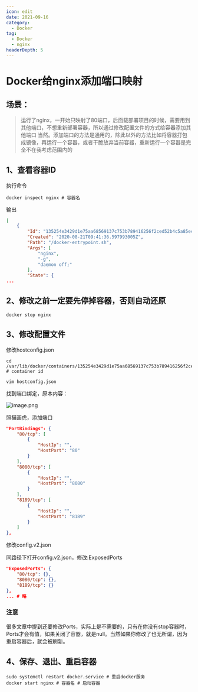 ```yaml
---
icon: edit
date: 2021-09-16
category:
  - Docker
tag:
  - Docker
  - nginx 
headerDepth: 5
---
```



# Docker给nginx添加端口映射
## 场景：
>运行了nginx，一开始只映射了80端口，后面载部署项目的时候，需要用到其他端口，不想重新部署容器，所以通过修改配置文件的方式给容器添加其他端口
>当然。添加端口的方法是通用的，除此以外的方法比如将容器打包成镜像，再运行一个容器，或者干脆放弃当前容器，重新运行一个容器是完全不在我考虑范围内的

## 1、查看容器ID
执行命令
```shell
docker inspect nginx # 容器名
```
输出

```json
[
    {
        "Id": "135254e3429d1e75aa68569137c753b789416256f2ced52b4c5a85ec3849db87", # hash_of_the_container
        "Created": "2020-08-21T09:41:36.597993005Z",
        "Path": "/docker-entrypoint.sh",
        "Args": [
            "nginx",
            "-g",
            "daemon off;"
        ],
        "State": {
...
```
## 2、修改之前一定要先停掉容器，否则自动还原
```shell
docker stop nginx
```
## 3、修改配置文件
修改hostconfig.json

```shell
cd /var/lib/docker/containers/135254e3429d1e75aa68569137c753b789416256f2ced52b4c5a85ec3849db87 # container id

vim hostconfig.json
```

找到端口绑定，原本内容：

![image.png](https://local.wuanwanghao.top:30549/upload/2021/09/image-b18afbfb43414f6da5550bae5f7566c0.png)

照猫画虎，添加端口

```json
"PortBindings": {
    "80/tcp": [
        {
            "HostIp": "",
            "HostPort": "80"
        }
    ],
    "8080/tcp": [
        {
            "HostIp": "",
            "HostPort": "8080"
        }
    ],
    "8189/tcp": [
        {
            "HostIp": "",
            "HostPort": "8189"
        }
    ]
},
```
修改config.v2.json

同路径下打开config.v2.json，修改:ExposedPorts

```json
"ExposedPorts": {
    "80/tcp": {},
    "8080/tcp": {},
    "8189/tcp": {}
},
... # 略
```

### 注意
很多文章中提到还要修改Ports，实际上是不需要的，只有在你没有stop容器时，Ports才会有值，如果关闭了容器，就是null。当然如果你修改了也无所谓，因为重启容器后，就会被刷新。

## 4、保存、退出、重启容器
```shell
sudo systemctl restart docker.service # 重启docker服务
docker start nginx # 容器名 # 启动容器
```